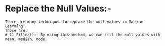 # Replace the Null Values:-
```
There are many techniques to replace the null values in Machine Learning. 
Those are:
# 1) Fillna():- By using this method, we can fill the null values with mean, median, mode.

```